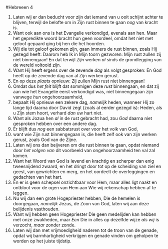 #Hebreeen 4
1. Laten wij er dan beducht voor zijn dat iemand van u ooit schijnt achter te blijven, terwijl de belofte om in Zijn rust binnen te gaan *nog* van kracht is.
2. Want ook aan ons is het Evangelie verkondigd, evenals aan hen. Maar het gepredikte woord bracht hun geen voordeel, omdat het niet met geloof gepaard ging bij hen die het hoorden.
3. Wij die tot geloof gekomen zijn, gaan immers de rust binnen, zoals Hij gezegd heeft: Daarom heb Ik in Mijn toorn gezworen: Mijn rust zullen zij niet binnengaan! En dat terwijl *Zijn* werken *al* sinds de grondlegging van de wereld voltooid zijn.
4. Want Hij heeft ergens over de zevende *dag* als volgt gesproken: En God heeft op de zevende dag van al Zijn werken gerust.
5. En op deze *plaats* opnieuw: Zij zullen Mijn rust niet binnengaan!
6. Omdat dus *het feit* blijft dat sommigen deze *rust* binnengaan, en dat zij aan wie het Evangelie eerst verkondigd was, niet binnengegaan zijn vanwege *hun* ongehoorzaamheid,
7. bepaalt Hij opnieuw een zekere dag, *namelijk* heden, wanneer Hij zo lange tijd daarna door David zegt (zoals al eerder gezegd is): Heden, als u Zijn stem hoort, verhard *dan* uw hart niet.
8. Want als Jozua hen *al* in de rust gebracht had, zou *God* daarna niet gesproken hebben over een andere dag.
9. Er blijft dus *nog* een sabbatsrust over voor het volk van God,
10. want wie Zijn rust binnengegaan is, die heeft zelf ook van zijn werken gerust, zoals God van de Zijne.
11. Laten wij ons dan beijveren om die rust binnen te gaan, opdat niemand door *het volgen van* dit voorbeeld van ongehoorzaamheid ten val zal komen.
12. Want het Woord van God is levend en krachtig en scherper dan enig tweesnijdend zwaard, en het dringt door tot op de scheiding van ziel en geest, van gewrichten en merg, en het oordeelt de overleggingen en gedachten van het hart.
13. En er is geen schepsel onzichtbaar voor Hem, maar alles ligt naakt en ontbloot voor de ogen van Hem aan Wie wij rekenschap hebben af te leggen.
14. Nu wij dan een grote Hogepriester hebben, Die de hemelen is doorgegaan, *namelijk* Jezus, de Zoon van God, laten wij aan deze belijdenis vasthouden.
15. Want wij hebben geen Hogepriester Die geen medelijden kan hebben met onze zwakheden, maar *Een* Die in alles op dezelfde wijze *als wij* is verzocht, *maar* zonder zonde.
16. Laten wij dan met vrijmoedigheid naderen tot de troon van de genade, opdat wij barmhartigheid verkrijgen en genade vinden om geholpen te worden op het juiste tijdstip.
